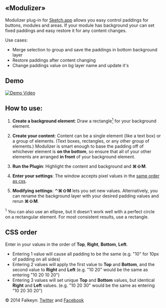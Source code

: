 ## «Modulizer»

Modulizer plug-in for [Sketch.app](http://bohemiancoding.com/sketch/) allows you easy control paddings for buttons, modules and areas. If your module has background your can set fixed paddings and easy restore it for any content changes.

Use cases:
* Merge selection to group and save the paddings in bottom background layer
* Restore paddings after content changing
* Change paddings value on bg layer name and update it's



## Demo

[![Demo Video](http://img.youtube.com/vi/7ZHsr-dmHHM/0.jpg)](http://youtu.be/7ZHsr-dmHHM)

## How to use:

1. **Create a background element**: Draw a rectangle<a href="#rectangle"><sup>1</sup></a> for your background element. 

2. **Create your content**: Content can be a single element (like a text box) or a group of elements. (Text boxes, rectangles, or any other group of elements.) Modulizer is smart enough to base the padding off of whichever element is **on the bottom**, so ensure that all of your other elements are arranged **in front** of your background element.

3. **Run the Plugin**: Highlight the content and background and **&#8984;&#8679;M**.

4. **Enter your settings**: The window accepts pixel values in the <a href="#css-order">same order as css</a>.

5. **Modifying settings**: **&#8963;&#8984;&#8679;M** lets you set new values. Alternatively, you can rename the background layer with your desired padding values and rerun **&#8984;&#8679;M**.

<sup name="rectangle">1</sup> You can also use an ellipse, but it doesn't work well with a perfect circle on a rectangular element. For most consistent results, use a rectangle.

## CSS order

<a name="css-order"></a>Enter in your values in the order of **Top**, **Right**, **Bottom**, **Left**. 

* Entering 1 value will cause all padding to be the same (e.g. "10" for 10px of padding on all sides)
* Entering 2 values will apply the first value to **Top** and **Bottom**, and the second value to **Right** and **Left** (e.g. "10 20" would be the same as entering "10 20 10 20")
* Entering 3 values will set unique **Top** and **Bottom** values, but identical **Right** and **Left** values. (e.g. "10 20 30" would be the same as entering "10 20 30 20")

© 2014 Falkeyn: [Twitter](https://twitter.com/falkeyn) and [Facebook](https://www.facebook.com/Falkeyn)
